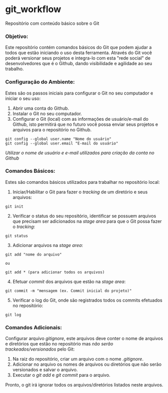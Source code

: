 # git_workflow
Repositório com conteúdo básico sobre o Git

### Objetivo:
Este repositório contém comandos básicos do Git que podem ajudar a todos que estão iniciando o uso desta ferramenta.
Através do Git você poderá versionar seus projetos e integra-lo com esta "rede social" de desenvolvedores que é o Github, dando visibilidade e agilidade ao seu trabalho.

### Configuração do Ambiente:
Estes são os passos iniciais para configurar o Git no seu computador e iniciar o seu uso:

1. Abrir uma conta do Github.
2. Instalar o Git no seu computador.
3. Configurar o Git (local) com as informações de usuário/e-mail do Github, isto permitirá que no futuro você possa enviar seus projetos e arquivos para o repositório no Github.

```
git config --global user.name "Nome do usuário"
git config --global user.email "E-mail do usuário"
```
_Utilizar o nome de usuário e e-mail utilizados para criação da conta no Github_

### Comandos Básicos:
Estes são comandos básicos utilizados para trabalhar no repositório local:

1. Iniciar/Habilitar o Git para fazer o *tracking* de um diretório e seus arquivos:

```
git init
```

2. Verificar o status do seu repositório, identificar se possuem arquivos que precisam ser adicionados na *stage area* para que o Git possa fazer o *tracking*:
```
git status
```

3. Adicionar arquivos na *stage area*:
```
git add "nome do arquivo"

ou 

git add * (para adicionar todos os arquivos)
```

4. Efetuar *commit* dos arquivos que estão na *stage area*:
```
git commit -m "mensagem (ex. Commit inicial do projeto)"
```

5. Verificar o log do Git, onde são registrados todos os commits efetuados no repositório:
```
git log
```

### Comandos Adicionais:

Configurar arquivo *gitignore*, este arquivos deve conter o nome de arquivos e diretórios que estão no repositório mas *não serão trackeados/versionados* pelo Git:
1. Na raiz do repositório, criar um arquivo com o nome *.gitignore*.
2. Adicionar no arquivo os nomes de arquivos ou diretórios que não serão versionados e salvar o arquivo.
3. Executar o *git add* e *git commit* para o arquivo.

Pronto, o git irá ignorar todos os arquivos/diretórios listados neste arquivos.
  

